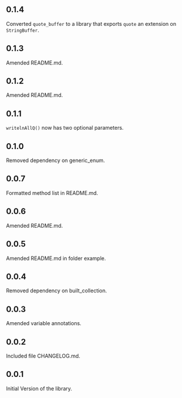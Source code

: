 ## 0.1.4

Converted `quote_buffer` to a library that exports `quote`
an extension on `StringBuffer`.

## 0.1.3

Amended README.md.


## 0.1.2

Amended README.md.

## 0.1.1

`writelnAllQ()` now has two optional parameters.

## 0.1.0

Removed dependency on generic_enum.

## 0.0.7

Formatted method list in README.md.

## 0.0.6

Amended README.md.


## 0.0.5

Amended README.md in folder example.

## 0.0.4

Removed dependency on built_collection.

## 0.0.3

Amended variable annotations.

## 0.0.2

Included file CHANGELOG.md.

## 0.0.1

Initial Version of the library.